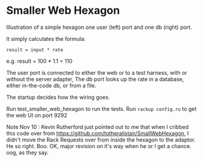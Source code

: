 Smaller Web Hexagon
==========

Illustration of a simple hexagon
one user (left) port and one db (right) port.

It simply calculates the formula:

    result = input * rate
e.g.
    result = 100 * 1.1 = 110


The user port is connected to either the web or to a test harness, with or without the server adapter,
The db port looks up the rate in a database, either in-the-code db, or from a file.

The startup decides how the wiring goes.

Run test_smaller_web_hexagon to run the tests.
Run `rackup config.ru` to get the web UI on port 9292

Note Nov 10 : Kevin Rutherford just pointed out to me that when I cribbed this code over
from https://github.com/totheralistair/SmallWebHexagon, I didn't move the Rack Requests
over from inside the hexagon to the adaptor. He so right. Boo. OK, major revision on it's way
when he or I get a chance. oog, as they say.


